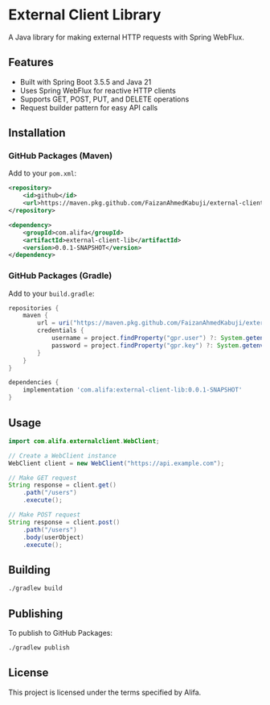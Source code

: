 # External Client Library

A Java library for making external HTTP requests with Spring WebFlux.

## Features

- Built with Spring Boot 3.5.5 and Java 21
- Uses Spring WebFlux for reactive HTTP clients
- Supports GET, POST, PUT, and DELETE operations
- Request builder pattern for easy API calls

## Installation

### GitHub Packages (Maven)

Add to your `pom.xml`:

```xml
<repository>
    <id>github</id>
    <url>https://maven.pkg.github.com/FaizanAhmedKabuji/external-client-lib</url>
</repository>

<dependency>
    <groupId>com.alifa</groupId>
    <artifactId>external-client-lib</artifactId>
    <version>0.0.1-SNAPSHOT</version>
</dependency>
```

### GitHub Packages (Gradle)

Add to your `build.gradle`:

```gradle
repositories {
    maven {
        url = uri("https://maven.pkg.github.com/FaizanAhmedKabuji/external-client-lib")
        credentials {
            username = project.findProperty("gpr.user") ?: System.getenv("USERNAME")
            password = project.findProperty("gpr.key") ?: System.getenv("TOKEN")
        }
    }
}

dependencies {
    implementation 'com.alifa:external-client-lib:0.0.1-SNAPSHOT'
}
```

## Usage

```java
import com.alifa.externalclient.WebClient;

// Create a WebClient instance
WebClient client = new WebClient("https://api.example.com");

// Make GET request
String response = client.get()
    .path("/users")
    .execute();

// Make POST request
String response = client.post()
    .path("/users")
    .body(userObject)
    .execute();
```

## Building

```bash
./gradlew build
```

## Publishing

To publish to GitHub Packages:

```bash
./gradlew publish
```

## License

This project is licensed under the terms specified by Alifa.
